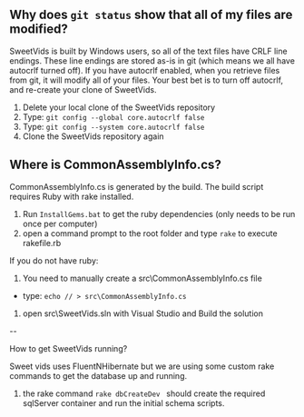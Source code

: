 Why does `git status` show that all of my files are modified?
--
SweetVids is built by Windows users, so all of the text files have CRLF line endings. These line endings are stored as-is in git (which means we all have autocrlf turned off).
If you have autocrlf enabled, when you retrieve files from git, it will modify all of your files. Your best bet is to turn off autocrlf, and re-create your clone of SweetVids.

1. Delete your local clone of the SweetVids repository
1. Type: `git config --global core.autocrlf false`
1. Type: `git config --system core.autocrlf false`
1. Clone the SweetVids repository again

Where is CommonAssemblyInfo.cs?
--

CommonAssemblyInfo.cs is generated by the build. The build script requires Ruby with rake installed.

1. Run `InstallGems.bat` to get the ruby dependencies (only needs to be run once per computer)
1. open a command prompt to the root folder and type `rake` to execute rakefile.rb

If you do not have ruby:

1. You need to manually create a src\CommonAssemblyInfo.cs file 

  * type: `echo // > src\CommonAssemblyInfo.cs`
1. open src\SweetVids.sln with Visual Studio and Build the solution

--

How to get SweetVids running?

Sweet vids uses FluentNHibernate but we are using some custom rake commands to get the database up and running.

1. the rake command `rake dbCreateDev ` should create the required sqlServer container and run the initial schema scripts.
